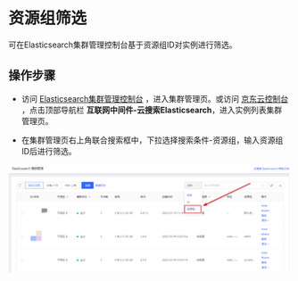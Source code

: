 # 资源组筛选

可在Elasticsearch集群管理控制台基于资源组ID对实例进行筛选。

## 操作步骤

- 访问 [Elasticsearch集群管理控制台](https://es-console.jdcloud.com/clusters) ，进入集群管理页。或访问 [京东云控制台](https://console.jdcloud.com/overview) ，点击顶部导航栏 **互联网中间件-云搜索Elasticsearch**，进入实例列表集群管理页。

- 在集群管理页右上角联合搜索框中，下拉选择搜索条件-资源组，输入资源组ID后进行筛选。

![sdsd](../../../../../../image/Elasticsearch/Resource-Groups/filter_resource_group.png)

